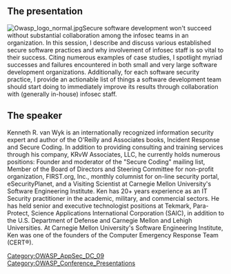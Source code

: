 ## The presentation

![Owasp_logo_normal.jpg](Owasp_logo_normal.jpg
"Owasp_logo_normal.jpg")Secure software development won't succeed
without substantial collaboration among the infosec teams in an
organization. In this session, I describe and discuss various
established secure software practices and why involvement of infosec
staff is so vital to their success. Citing numerous examples of case
studies, I spotlight myriad successes and failures encountered in both
small and very large software development organizations. Additionally,
for each software security practice, I provide an actionable list of
things a software development team should start doing to immediately
improve its results through collaboration with (generally in-house)
infosec staff.

## The speaker

Kenneth R. van Wyk is an internationally recognized information security
expert and author of the O'Reilly and Associates books, Incident
Response and Secure Coding. In addition to providing consulting and
training services through his company, KRvW Associates, LLC, he
currently holds numerous positions: Founder and moderator of the "Secure
Coding" mailing list, Member of the Board of Directors and Steering
Committee for non-profit organization, FIRST.org, Inc., monthly
columnist for on-line security portal, eSecurityPlanet, and a Visiting
Scientist at Carnegie Mellon University's Software Engineering
Institute. Ken has 20+ years experience as an IT Security practitioner
in the academic, military, and commercial sectors. He has held senior
and executive technologist positions at Tekmark, Para-Protect, Science
Applications International Corporation (SAIC), in addition to the U.S.
Department of Defense and Carnegie Mellon and Lehigh Universities. At
Carnegie Mellon University's Software Engineering Institute, Ken was one
of the founders of the Computer Emergency Response Team (CERT®).

[Category:OWASP_AppSec_DC_09](Category:OWASP_AppSec_DC_09 "wikilink")
[Category:OWASP_Conference_Presentations](Category:OWASP_Conference_Presentations "wikilink")